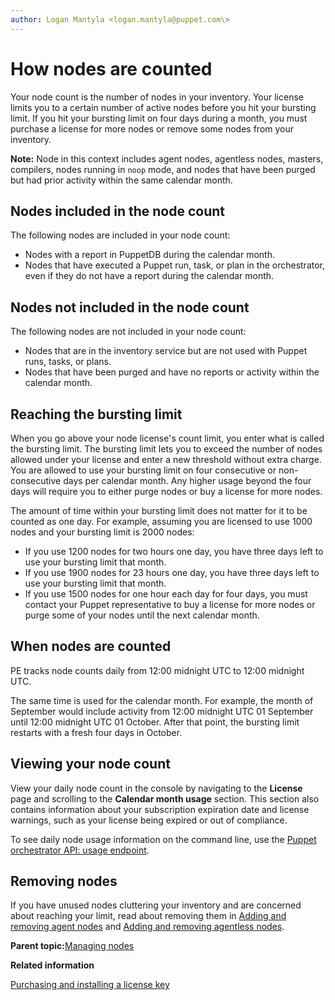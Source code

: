 ```yaml
---
author: Logan Mantyla <logan.mantyla@puppet.com\>
---
```


# How nodes are counted

Your node count is the number of nodes in your inventory. Your license limits you to a certain number of active nodes before you hit your bursting limit. If you hit your bursting limit on four days during a month, you must purchase a license for more nodes or remove some nodes from your inventory.

**Note:** Node in this context includes agent nodes, agentless nodes, masters, compilers, nodes running in `noop` mode, and nodes that have been purged but had prior activity within the same calendar month.

## Nodes included in the node count

The following nodes are included in your node count:

-   Nodes with a report in PuppetDB during the calendar month.
-   Nodes that have executed a Puppet run, task, or plan in the orchestrator, even if they do not have a report during the calendar month.

## Nodes not included in the node count

The following nodes are not included in your node count:

-   Nodes that are in the inventory service but are not used with Puppet runs, tasks, or plans.
-   Nodes that have been purged and have no reports or activity within the calendar month.

## Reaching the bursting limit

When you go above your node license's count limit, you enter what is called the bursting limit. The bursting limit lets you to exceed the number of nodes allowed under your license and enter a new threshold without extra charge. You are allowed to use your bursting limit on four consecutive or non-consecutive days per calendar month. Any higher usage beyond the four days will require you to either purge nodes or buy a license for more nodes.

The amount of time within your bursting limit does not matter for it to be counted as one day. For example, assuming you are licensed to use 1000 nodes and your bursting limit is 2000 nodes:

-   If you use 1200 nodes for two hours one day, you have three days left to use your bursting limit that month.
-   If you use 1900 nodes for 23 hours one day, you have three days left to use your bursting limit that month.
-   If you use 1500 nodes for one hour each day for four days, you must contact your Puppet representative to buy a license for more nodes or purge some of your nodes until the next calendar month.

## When nodes are counted

PE tracks node counts daily from 12:00 midnight UTC to 12:00 midnight UTC.

The same time is used for the calendar month. For example, the month of September would include activity from 12:00 midnight UTC 01 September until 12:00 midnight UTC 01 October. After that point, the bursting limit restarts with a fresh four days in October.

## Viewing your node count

View your daily node count in the console by navigating to the **License** page and scrolling to the **Calendar month usage** section. This section also contains information about your subscription expiration date and license warnings, such as your license being expired or out of compliance.

To see daily node usage information on the command line, use the [Puppet orchestrator API: usage endpoint](orchestrator_api_usage_endpoint.md#).

## Removing nodes

If you have unused nodes cluttering your inventory and are concerned about reaching your limit, read about removing them in [Adding and removing agent nodes](adding_and_removing_nodes.md#) and [Adding and removing agentless nodes](adding_and_removing_nodes_inventory.md#).

**Parent topic:**[Managing nodes](managing_nodes.md)

**Related information**  


[Purchasing and installing a license key](purchasing_and_installing_a_license_key.md#)

